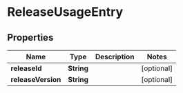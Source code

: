 

# ReleaseUsageEntry


## Properties

Name | Type | Description | Notes
------------ | ------------- | ------------- | -------------
**releaseId** | **String** |  |  [optional]
**releaseVersion** | **String** |  |  [optional]



